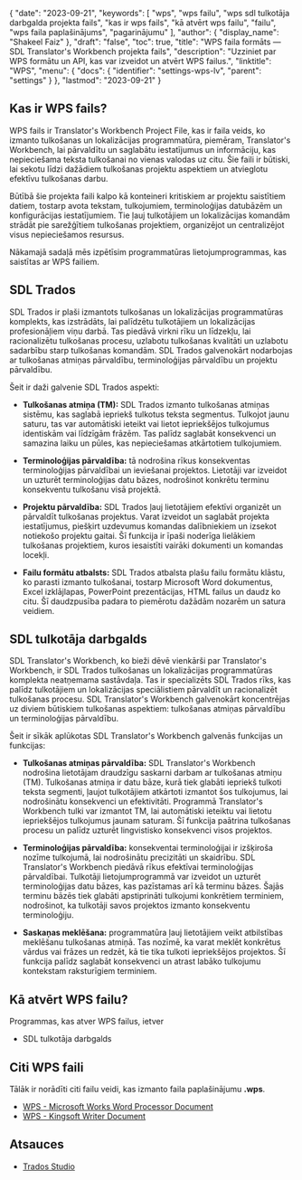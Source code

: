 {
  "date": "2023-09-21",
  "keywords": [
"wps",
"wps failu",
"wps sdl tulkotāja darbgalda projekta fails",
"kas ir wps fails",
"kā atvērt wps failu",
"failu",
"wps faila paplašinājums",
"pagarinājumu"
],
  "author": {
    "display_name": "Shakeel Faiz"
},
  "draft": "false",
  "toc": true,
  "title": "WPS faila formāts — SDL Translator's Workbench projekta fails",
  "description": "Uzziniet par WPS formātu un API, kas var izveidot un atvērt WPS failus.",
  "linktitle": "WPS",
  "menu": {
    "docs": {
      "identifier": "settings-wps-lv",
      "parent": "settings"
}
},
  "lastmod": "2023-09-21"
}

## Kas ir WPS fails?

WPS fails ir Translator's Workbench Project File, kas ir faila veids, ko izmanto tulkošanas un lokalizācijas programmatūra, piemēram, Translator's Workbench, lai pārvaldītu un saglabātu iestatījumus un informāciju, kas nepieciešama teksta tulkošanai no vienas valodas uz citu. Šie faili ir būtiski, lai sekotu līdzi dažādiem tulkošanas projektu aspektiem un atvieglotu efektīvu tulkošanas darbu.

Būtībā šie projekta faili kalpo kā konteineri kritiskiem ar projektu saistītiem datiem, tostarp avota tekstam, tulkojumiem, terminoloģijas datubāzēm un konfigurācijas iestatījumiem. Tie ļauj tulkotājiem un lokalizācijas komandām strādāt pie sarežģītiem tulkošanas projektiem, organizējot un centralizējot visus nepieciešamos resursus.

Nākamajā sadaļā mēs izpētīsim programmatūras lietojumprogrammas, kas saistītas ar WPS failiem.

## SDL Trados

SDL Trados ir plaši izmantots tulkošanas un lokalizācijas programmatūras komplekts, kas izstrādāts, lai palīdzētu tulkotājiem un lokalizācijas profesionāļiem viņu darbā. Tas piedāvā virkni rīku un līdzekļu, lai racionalizētu tulkošanas procesu, uzlabotu tulkošanas kvalitāti un uzlabotu sadarbību starp tulkošanas komandām. SDL Trados galvenokārt nodarbojas ar tulkošanas atmiņas pārvaldību, terminoloģijas pārvaldību un projektu pārvaldību.

Šeit ir daži galvenie SDL Trados aspekti:

- **Tulkošanas atmiņa (TM):** SDL Trados izmanto tulkošanas atmiņas sistēmu, kas saglabā iepriekš tulkotus teksta segmentus. Tulkojot jaunu saturu, tas var automātiski ieteikt vai lietot iepriekšējos tulkojumus identiskām vai līdzīgām frāzēm. Tas palīdz saglabāt konsekvenci un samazina laiku un pūles, kas nepieciešamas atkārtotiem tulkojumiem.

- **Terminoloģijas pārvaldība:** tā nodrošina rīkus konsekventas terminoloģijas pārvaldībai un ieviešanai projektos. Lietotāji var izveidot un uzturēt terminoloģijas datu bāzes, nodrošinot konkrētu terminu konsekventu tulkošanu visā projektā.

- **Projektu pārvaldība:** SDL Trados ļauj lietotājiem efektīvi organizēt un pārvaldīt tulkošanas projektus. Varat izveidot un saglabāt projekta iestatījumus, piešķirt uzdevumus komandas dalībniekiem un izsekot notiekošo projektu gaitai. Šī funkcija ir īpaši noderīga lielākiem tulkošanas projektiem, kuros iesaistīti vairāki dokumenti un komandas locekļi.

- **Failu formātu atbalsts:** SDL Trados atbalsta plašu failu formātu klāstu, ko parasti izmanto tulkošanai, tostarp Microsoft Word dokumentus, Excel izklājlapas, PowerPoint prezentācijas, HTML failus un daudz ko citu. Šī daudzpusība padara to piemērotu dažādām nozarēm un satura veidiem.

## SDL tulkotāja darbgalds

SDL Translator's Workbench, ko bieži dēvē vienkārši par Translator's Workbench, ir SDL Trados tulkošanas un lokalizācijas programmatūras komplekta neatņemama sastāvdaļa. Tas ir specializēts SDL Trados rīks, kas palīdz tulkotājiem un lokalizācijas speciālistiem pārvaldīt un racionalizēt tulkošanas procesu. SDL Translator's Workbench galvenokārt koncentrējas uz diviem būtiskiem tulkošanas aspektiem: tulkošanas atmiņas pārvaldību un terminoloģijas pārvaldību.

Šeit ir sīkāk aplūkotas SDL Translator's Workbench galvenās funkcijas un funkcijas:

- **Tulkošanas atmiņas pārvaldība:** SDL Translator's Workbench nodrošina lietotājam draudzīgu saskarni darbam ar tulkošanas atmiņu (TM). Tulkošanas atmiņa ir datu bāze, kurā tiek glabāti iepriekš tulkoti teksta segmenti, ļaujot tulkotājiem atkārtoti izmantot šos tulkojumus, lai nodrošinātu konsekvenci un efektivitāti. Programmā Translator's Workbench tulki var izmantot TM, lai automātiski ieteiktu vai lietotu iepriekšējos tulkojumus jaunam saturam. Šī funkcija paātrina tulkošanas procesu un palīdz uzturēt lingvistisko konsekvenci visos projektos.

- **Terminoloģijas pārvaldība:** konsekventai terminoloģijai ir izšķiroša nozīme tulkojumā, lai nodrošinātu precizitāti un skaidrību. SDL Translator's Workbench piedāvā rīkus efektīvai terminoloģijas pārvaldībai. Tulkotāji lietojumprogrammā var izveidot un uzturēt terminoloģijas datu bāzes, kas pazīstamas arī kā terminu bāzes. Šajās terminu bāzēs tiek glabāti apstiprināti tulkojumi konkrētiem terminiem, nodrošinot, ka tulkotāji savos projektos izmanto konsekventu terminoloģiju.

- **Saskaņas meklēšana:** programmatūra ļauj lietotājiem veikt atbilstības meklēšanu tulkošanas atmiņā. Tas nozīmē, ka varat meklēt konkrētus vārdus vai frāzes un redzēt, kā tie tika tulkoti iepriekšējos projektos. Šī funkcija palīdz saglabāt konsekvenci un atrast labāko tulkojumu kontekstam raksturīgiem terminiem.

## Kā atvērt WPS failu?

Programmas, kas atver WPS failus, ietver

- SDL tulkotāja darbgalds

## Citi WPS faili

Tālāk ir norādīti citi failu veidi, kas izmanto faila paplašinājumu **.wps**.

- [WPS - Microsoft Works Word Processor Document](/word-processing/wps/)
- [WPS - Kingsoft Writer Document](/word-processing/wps-kingsoft/)

## Atsauces
* [Trados Studio](https://en.wikipedia.org/wiki/Trados_Studio)
